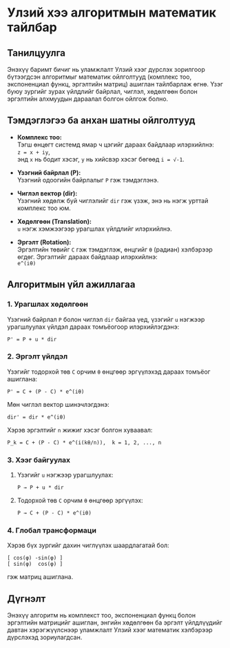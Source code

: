 
# Улзий хээ алгоритмын математик тайлбар

## Танилцуулга

Энэхүү баримт бичиг нь уламжлалт Улзий хээг дүрслэх зорилгоор бүтээгдсэн алгоритмыг математик ойлголтууд (комплекс тоо, экспоненциал функц, эргэлтийн матриц) ашиглан тайлбарлаж өгнө. Үзэг буюу зургийг зурах үйлдлийг байрлал, чиглэл, хөдөлгөөн болон эргэлтийн алхмуудын дараалал болгон ойлгож болно.

## Тэмдэглэгээ ба анхан шатны ойлголтууд

- **Комплекс тоо:**  
  Тэгш өнцөгт системд ямар ч цэгийг дараах байдлаар илэрхийлнэ:  
  `z = x + iy`,  
  энд `x` нь бодит хэсэг, `y` нь хийсвэр хэсэг бөгөөд `i = √-1`.

- **Үзэгний байрлал (P):**  
  Үзэгний одоогийн байрлалыг `P` гэж тэмдэглэнэ.

- **Чиглэл вектор (dir):**  
  Үзэгний хөдөлж буй чиглэлийг `dir` гэж үзэж, энэ нь нэгж урттай комплекс тоо юм.

- **Хөдөлгөөн (Translation):**  
  `u` нэгж хэмжээгээр урагшлах үйлдлийг илэрхийлнэ.

- **Эргэлт (Rotation):**  
  Эргэлтийн төвийг `C` гэж тэмдэглэж, өнцгийг `θ` (радиан) хэлбэрээр өгдөг. Эргэлтийг дараах байдлаар илэрхийлнэ:  
  `e^(iθ)`

## Алгоритмын үйл ажиллагаа

### 1. Урагшлах хөдөлгөөн

Үзэгний байрлал `P` болон чиглэл `dir` байгаа үед, үзэгийг `u` нэгжээр урагшлуулах үйлдэл дараах томъёогоор илэрхийлэгдэнэ:

```
P' = P + u * dir
```

### 2. Эргэлт үйлдэл

Үзэгийг тодорхой төв `C` орчим `θ` өнцгөөр эргүүлэхэд дараах томъёог ашиглана:

```
P' = C + (P - C) * e^(iθ)
```

Мөн чиглэл вектор шинэчлэгдэнэ:

```
dir' = dir * e^(iθ)
```

Хэрэв эргэлтийг `n` жижиг хэсэг болгон хуваавал:

```
P_k = C + (P - C) * e^(i(kθ/n)),  k = 1, 2, ..., n
```

### 3. Хээг байгуулах

1. Үзэгийг `u` нэгжээр урагшлуулах:
   ```
   P → P + u * dir
   ```
2. Тодорхой төв `C` орчим `θ` өнцгөөр эргүүлэх:
   ```
   P → C + (P - C) * e^(iθ)
   ```

### 4. Глобал трансформаци

Хэрэв бүх зургийг дахин чиглүүлэх шаардлагатай бол:

```
[ cos(φ) -sin(φ) ]
[ sin(φ)  cos(φ) ]
```

гэж матриц ашиглана.

## Дүгнэлт

Энэхүү алгоритм нь комплекст тоо, экспоненциал функц болон эргэлтийн матрицийг ашиглан, энгийн хөдөлгөөн ба эргэлт үйлдлүүдийг давтан хэрэгжүүлснээр уламжлалт Улзий хээг математик хэлбэрээр дүрслэхэд зориулагдсан.
